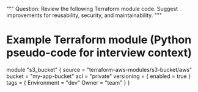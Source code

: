 """
Question: Review the following Terraform module code. Suggest improvements for reusability, security, and maintainability.
"""

# Example Terraform module (Python pseudo-code for interview context)
module "s3_bucket" {
  source = "terraform-aws-modules/s3-bucket/aws"
  bucket = "my-app-bucket"
  acl    = "private"
  versioning = {
    enabled = true
  }
  tags = {
    Environment = "dev"
    Owner       = "team"
  }
}
